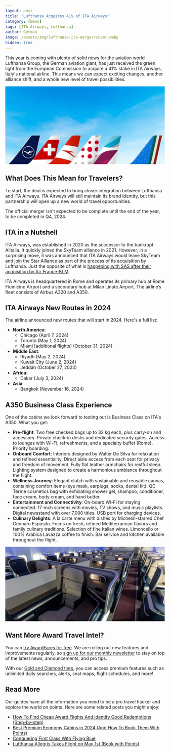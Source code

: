 ```yaml
---
layout: post
title: "Lufthansa Acquires 41% of ITA Airways"
category: [News]
tags: [ITA Airways, Lufthansa]
author: Germán
image: /assets/img/lufthansa-ita-merger/cover.webp
hidden: true
---
```


This year is coming with plenty of solid news for the aviation world Lufthansa Group, the German aviation giant, has just received the green light from the European Commission to acquire a 41% stake in ITA Airways, Italy's national airline. This means we can expect exciting changes, another alliance shift, and a whole new level of travel possibilities.

<img src="../assets/img/lufthansa-ita-merger/ita-joins-lufthansa.webp" alt="Lufthansa will acquire a 41% stake of ITA Airways." />

## What Does This Mean for Travelers?

To start, the deal is expected to bring closer integration between Lufthansa and ITA Airways. ITA Airways will still maintain its brand identity, but this partnership will open up a new world of travel opportunities.

The official merger isn't expected to be complete until the end of the year, to be completed in Q4, 2024.

## ITA in a Nutshell

ITA Airways, was established in 2020 as the successor to the bankrupt Alitalia. It quickly joined the SkyTeam alliance in 2021. However, in a surprising move, it was announced that ITA Airways would leave SkyTeam and join the Star Alliance as part of the process of its acquisition by Lufthansa. Just the opposite of what is [happening with SAS after their acquisition by Air France-KLM](https://blog.awardfares.com/sas-transition-to-skyteam/).

ITA Airways is headquartered in Rome and operates its primary hub at Rome Fiumicino Airport and a secondary hub at Milan Linate Airport. The airline’s fleet consists of Airbus A320 and A350.

## ITA Airways New Routes in 2024

The airline announced new routes that will start in 2024. Here's a full list:

* **North America**:
  * Chicago (April 7, 2024)
  * Toronto (May 1, 2024)
  * Miami [additional flights] (October 31, 2024)
* **Middle East**:
  * Riyadh (May 2, 2024)
  * Kuwait City (June 2, 2024)
  * Jeddah (October 27, 2024)
* **Africa**:
  * Dakar (July 3, 2024)
* **Asia**:
  * Bangkok (November 16, 2024)

## A350 Business Class Experience

One of the cabins we look forward to testing out is Business Class on ITA's A350. What you get:

* **Pre-flight**: Two free checked bags up to 32 kg each, plus carry-on and accessory. Private check-in desks and dedicated security gates. Access to lounges with Wi-Fi, refreshments, and a specialty buffet (Rome). Priority boarding.
* **Onboard Comfort**: Interiors designed by Walter De Silva for relaxation and refined essentiality. Direct aisle access from each seat for privacy and freedom of movement. Fully flat leather armchairs for restful sleep. Lighting system designed to create a harmonious ambiance throughout the flight.
* **Wellness Journey**: Elegant clutch with sustainable and reusable canvas, containing comfort items (eye mask, earplugs, socks, dental kit). QC Terme cosmetics bag with exfoliating shower gel, shampoo, conditioner, face cream, body cream, and hand butter.
* **Entertainment and Connectivity**: On-board Wi-Fi for staying connected. 17-inch screens with movies, TV shows, and music playlists. Digital newsstand with over 7,000 titles. USB port for charging devices.
* **Culinary Delights**: À la carte menu with dishes by Michelin-starred Chef Gennaro Esposito. Focus on fresh, refined Mediterranean flavors and family culinary traditions.
Selection of fine Italian wines. Limoncello or 100% Arabica Lavazza coffee to finish. Bar service and kitchen available throughout the flight.

<img src="../assets/img/lufthansa-ita-merger/ita-a350-business-class.webp" alt="ITA Airways A350 Business Class." />

## Want More Award Travel Intel?

You can [try AwardFares for free](https://awardfares.com/). We are rolling out new features and improvements regularly, so [sign up for our monthly newsletter](https://awardfares.com/newsletter) to stay on top of the latest news, announcements, and pro tips.

With our [Gold and Diamond tiers](https://awardfares.com/pricing), you can access premium features such as unlimited daily searches, alerts, seat maps, flight schedules, and more!

## Read More

Our guides have all the information you need to be a pro travel hacker and explore the world on points. Here are some related posts you might enjoy:

- [How To Find Cheap Award Flights And Identify Good Redemptions (Step-by-step)](https://blog.awardfares.com/how-to-find-cheap-award-flights/)
- [Best Premium Economy Cabins in 2024 (And How To Book Them With Points)](https://blog.awardfares.com/best-premium-economy-cabins-2024/)
- [Conquering First Class With Flying Blue](https://blog.awardfares.com/flying-blue-skyteam-first-class/)
- [Lufthansa Allegris Takes Flight on May 1st (Book with Points)](https://blog.awardfares.com/lufthansa-allegris-first-flight/)